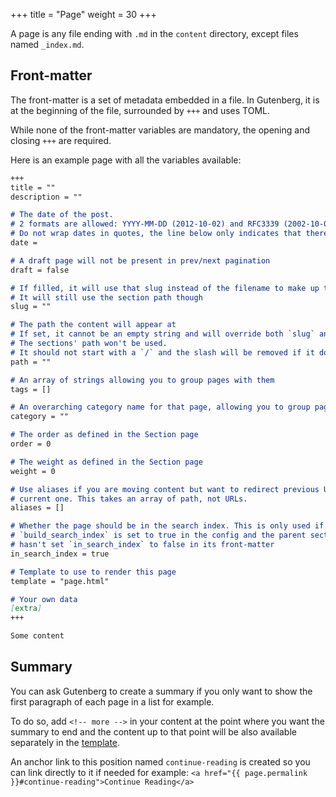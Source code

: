 +++
title = "Page"
weight = 30
+++

A page is any file ending with `.md` in the `content` directory, except files
named `_index.md`.

## Front-matter

The front-matter is a set of metadata embedded in a file. In Gutenberg,
it is at the beginning of the file, surrounded by `+++` and uses TOML.

While none of the front-matter variables are mandatory, the opening and closing `+++` are required.

Here is an example page with all the variables available:

```md
+++
title = ""
description = ""

# The date of the post.
# 2 formats are allowed: YYYY-MM-DD (2012-10-02) and RFC3339 (2002-10-02T15:00:00Z)
# Do not wrap dates in quotes, the line below only indicates that there is no default date
date = 

# A draft page will not be present in prev/next pagination
draft = false

# If filled, it will use that slug instead of the filename to make up the URL
# It will still use the section path though
slug = ""

# The path the content will appear at
# If set, it cannot be an empty string and will override both `slug` and the filename.
# The sections' path won't be used.
# It should not start with a `/` and the slash will be removed if it does
path = ""

# An array of strings allowing you to group pages with them
tags = []

# An overarching category name for that page, allowing you to group pages with it
category = ""

# The order as defined in the Section page
order = 0

# The weight as defined in the Section page
weight = 0

# Use aliases if you are moving content but want to redirect previous URLs to the 
# current one. This takes an array of path, not URLs.
aliases = []

# Whether the page should be in the search index. This is only used if
# `build_search_index` is set to true in the config and the parent section 
# hasn't set `in_search_index` to false in its front-matter
in_search_index = true

# Template to use to render this page
template = "page.html"

# Your own data
[extra]
+++

Some content
```

## Summary

You can ask Gutenberg to create a summary if you only want to show the first 
paragraph of each page in a list for example.

To do so, add <code>&lt;!-- more --&gt;</code> in your content at the point
where you want the summary to end and the content up to that point will be also
available separately in the
[template](./documentation/templates/pages-sections.md#page-variables).

An anchor link to this position named `continue-reading` is created so you can link 
directly to it if needed for example:
`<a href="{{ page.permalink }}#continue-reading">Continue Reading</a>`

